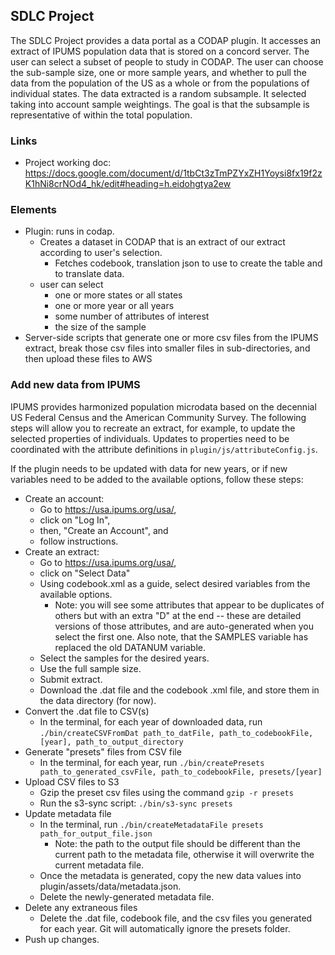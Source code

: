 ## SDLC Project

The SDLC Project provides a data portal as a CODAP plugin. It accesses an extract
of IPUMS population data that is stored on a concord server. The user can select
a subset of people to study in CODAP. The user can choose the sub-sample size,
one or more sample years, and whether to pull the data from the population of
the US as a whole or from the populations of individual states. The data
extracted is a random subsample. It selected taking into account sample
weightings. The goal is that the subsample is representative of within the total
population.

### Links

* Project working doc: https://docs.google.com/document/d/1tbCt3zTmPZYxZH1Yoysi8fx19f2zK1hNi8crNOd4_hk/edit#heading=h.eidohgtya2ew


### Elements

* Plugin: runs in codap.
  * Creates a dataset in CODAP that is an extract of our extract according
    to user's selection.
    * Fetches codebook, translation json to use to create the table and to
      translate data.
  * user can select
    * one or more states or all states
    * one or more year or all years
    * some number of attributes of interest
    * the size of the sample
* Server-side scripts that generate one or more csv files from the IPUMS extract, break those csv files into smaller files in sub-directories, and then upload these files to AWS

### Add new data from IPUMS

IPUMS provides harmonized population microdata based on the decennial US Federal Census and the American Community Survey. The following steps will allow you to recreate an extract, for example, to update the selected properties of individuals. Updates to properties need to be coordinated with the attribute definitions in `plugin/js/attributeConfig.js`.

If the plugin needs to be updated with data for new years, or if new variables need to be added to the available options, follow these steps:

* Create an account:
  * Go to https://usa.ipums.org/usa/,
  * click on "Log In",
  * then, "Create an Account", and
  * follow instructions.
* Create an extract:
  * Go to https://usa.ipums.org/usa/,
  * click on "Select Data"
  * Using codebook.xml as a guide, select desired variables from the available options.
    * Note: you will see some attributes that appear to be duplicates of others but with an extra "D" at the end -- these are detailed versions of those attributes, and are auto-generated when you select the first one. Also note, that the SAMPLES variable has replaced the old DATANUM variable.
  * Select the samples for the desired years.
  * Use the full sample size.
  * Submit extract.
  * Download the .dat file and the codebook .xml file, and store them in the data directory (for now).
* Convert the .dat file to CSV(s)
  * In the terminal, for each year of downloaded data, run `./bin/createCSVFromDat path_to_datFile, path_to_codebookFile, [year], path_to_output_directory`
* Generate "presets" files from CSV file
  * In the terminal, for each year, run  `./bin/createPresets path_to_generated_csvFile, path_to_codebookFile, presets/[year]`
* Upload CSV files to S3
  * Gzip the preset csv files using the command `gzip -r presets`
  * Run the s3-sync script: `./bin/s3-sync presets`
* Update metadata file
  * In the terminal, run `./bin/createMetadataFile presets path_for_output_file.json`
    * Note: the path to the output file should be different than the current path to the metadata file, otherwise it will overwrite the current metadata file.
  * Once the metadata is generated, copy the new data values into plugin/assets/data/metadata.json.
  * Delete the newly-generated metadata file.
* Delete any extraneous files
  * Delete the .dat file, codebook file, and the csv files you generated for each year. Git will automatically ignore the presets folder.
* Push up changes.
